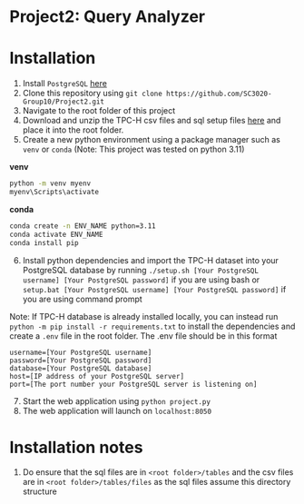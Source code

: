 # Project2: Query Analyzer

# Installation

1. Install `PostgreSQL` [here](https://www.postgresql.org/download/)
2. Clone this repository using `git clone https://github.com/SC3020-Group10/Project2.git`
3. Navigate to the root folder of this project
4. Download and unzip the TPC-H csv files and sql setup files [here](https://drive.google.com/drive/folders/1sAwyOoHuS35j6GTRL8-COcknz6Lo1S9k?usp=sharing) and place it into the root folder.
5. Create a new python environment using a package manager such as `venv` or `conda` (Note: This project was tested on python 3.11)

**venv**

```bash
python -m venv myenv
myenv\Scripts\activate
```

**conda**

```bash
conda create -n ENV_NAME python=3.11
conda activate ENV_NAME
conda install pip
```

6. Install python dependencies and import the TPC-H dataset into your PostgreSQL database by running `./setup.sh [Your PostgreSQL username] [Your PostgreSQL password]` if you are using bash or `setup.bat [Your PostgreSQL username] [Your PostgreSQL password]` if you are using command prompt

Note: If TPC-H database is already installed locally, you can instead run `python -m pip install -r requirements.txt` to install the dependencies and create a `.env` file in the root folder. The .env file should be in this format

```env
username=[Your PostgreSQL username]
password=[Your PostgreSQL password]
database=[Your PostgreSQL database]
host=[IP address of your PostgreSQL server]
port=[The port number your PostgreSQL server is listening on]
```

7. Start the web application using `python project.py`
8. The web application will launch on `localhost:8050`

# Installation notes
1. Do ensure that the sql files are in `<root folder>/tables` and the csv files are in `<root folder>/tables/files` as the sql files assume this directory structure
